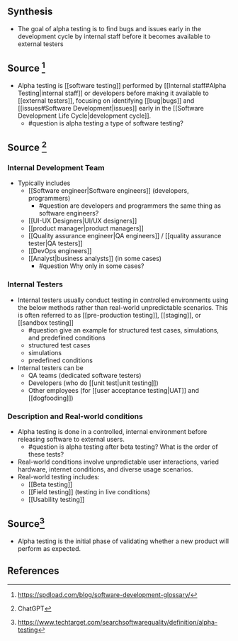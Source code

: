 ## Synthesis
- The goal of alpha testing is to find bugs and issues early in the development cycle by internal staff before it becomes available to external testers
## Source [^1]
- Alpha testing is [[software testing]] performed by [[Internal staff#Alpha Testing|internal staff]] or developers before making it available to [[external testers]], focusing on identifying [[bug|bugs]] and [[issues#Software Development|issues]] early in the [[Software Development Life Cycle|development cycle]].
	- #question is alpha testing a type of software testing?
## Source [^2]
### Internal Development Team
- Typically includes
	- [[Software engineer|Software engineers]] (developers, programmers)
		- #question are developers and programmers the same thing as software engineers?
	- [[UI-UX Designers|UI/UX designers]]
	- [[product manager|product managers]]
	- [[Quality assurance engineer|QA engineers]] / [[quality assurance tester|QA testers]]
	- [[DevOps engineers]]
	- [[Analyst|business analysts]] (in some cases)
		- #question Why only in some cases?
### Internal Testers
- Internal testers usually conduct testing in controlled environments using the below methods rather than real-world unpredictable scenarios. This is often referred to as [[pre-production testing]], [[staging]], or [[sandbox testing]]
	- #question give an example for structured test cases, simulations, and predefined conditions
	- structured test cases
	- simulations
	- predefined conditions
- Internal testers can be
	- QA teams (dedicated software testers)
	- Developers (who do [[unit test|unit testing]])
	- Other employees (for [[user acceptance testing|UAT]] and [[dogfooding]])

### Description and Real-world conditions
- Alpha testing is done in a controlled, internal environment before releasing software to external users.
	- #question is alpha testing after beta testing? What is the order of these tests? 
- Real-world conditions involve unpredictable user interactions, varied hardware, internet conditions, and diverse usage scenarios.
- Real-world testing includes:
	- [[Beta testing]]
	- [[Field testing]] (testing in live conditions)
	- [[Usability testing]]
## Source[^3]
- Alpha testing is the initial phase of validating whether a new product will perform as expected.
## References

[^1]: https://spdload.com/blog/software-development-glossary/
[^2]: ChatGPT
[^3]: https://www.techtarget.com/searchsoftwarequality/definition/alpha-testing